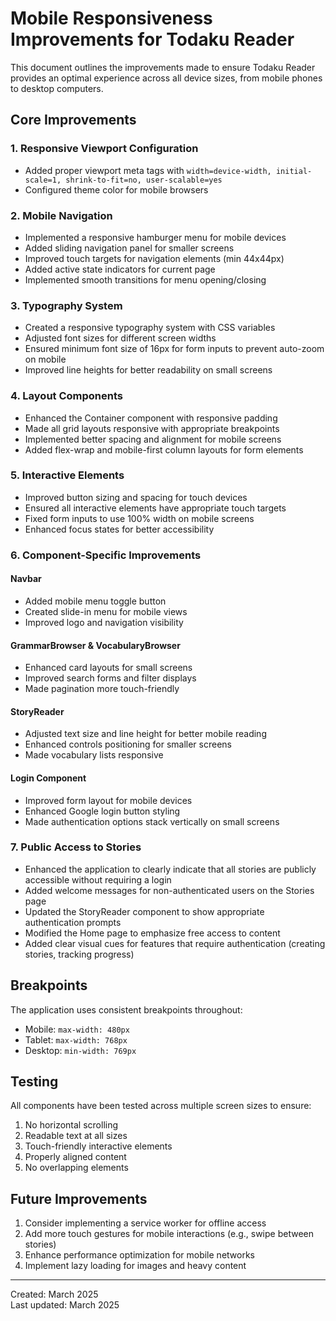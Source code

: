 # Mobile Responsiveness Improvements for Todaku Reader

This document outlines the improvements made to ensure Todaku Reader provides an optimal experience across all device sizes, from mobile phones to desktop computers.

## Core Improvements

### 1. Responsive Viewport Configuration
- Added proper viewport meta tags with `width=device-width, initial-scale=1, shrink-to-fit=no, user-scalable=yes`
- Configured theme color for mobile browsers

### 2. Mobile Navigation
- Implemented a responsive hamburger menu for mobile devices
- Added sliding navigation panel for smaller screens
- Improved touch targets for navigation elements (min 44x44px)
- Added active state indicators for current page
- Implemented smooth transitions for menu opening/closing

### 3. Typography System
- Created a responsive typography system with CSS variables
- Adjusted font sizes for different screen widths
- Ensured minimum font size of 16px for form inputs to prevent auto-zoom on mobile
- Improved line heights for better readability on small screens

### 4. Layout Components
- Enhanced the Container component with responsive padding
- Made all grid layouts responsive with appropriate breakpoints
- Implemented better spacing and alignment for mobile screens
- Added flex-wrap and mobile-first column layouts for form elements

### 5. Interactive Elements
- Improved button sizing and spacing for touch devices
- Ensured all interactive elements have appropriate touch targets
- Fixed form inputs to use 100% width on mobile screens
- Enhanced focus states for better accessibility

### 6. Component-Specific Improvements

#### Navbar
- Added mobile menu toggle button
- Created slide-in menu for mobile views
- Improved logo and navigation visibility

#### GrammarBrowser & VocabularyBrowser
- Enhanced card layouts for small screens
- Improved search forms and filter displays
- Made pagination more touch-friendly

#### StoryReader
- Adjusted text size and line height for better mobile reading
- Enhanced controls positioning for smaller screens
- Made vocabulary lists responsive

#### Login Component
- Improved form layout for mobile devices
- Enhanced Google login button styling
- Made authentication options stack vertically on small screens

### 7. Public Access to Stories
- Enhanced the application to clearly indicate that all stories are publicly accessible without requiring a login
- Added welcome messages for non-authenticated users on the Stories page
- Updated the StoryReader component to show appropriate authentication prompts
- Modified the Home page to emphasize free access to content
- Added clear visual cues for features that require authentication (creating stories, tracking progress)

## Breakpoints

The application uses consistent breakpoints throughout:

- Mobile: `max-width: 480px`
- Tablet: `max-width: 768px` 
- Desktop: `min-width: 769px`

## Testing

All components have been tested across multiple screen sizes to ensure:

1. No horizontal scrolling
2. Readable text at all sizes
3. Touch-friendly interactive elements
4. Properly aligned content
5. No overlapping elements

## Future Improvements

1. Consider implementing a service worker for offline access
2. Add more touch gestures for mobile interactions (e.g., swipe between stories)
3. Enhance performance optimization for mobile networks
4. Implement lazy loading for images and heavy content

---

Created: March 2025  
Last updated: March 2025 